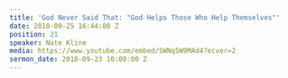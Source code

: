 ```yaml
---
title: 'God Never Said That: "God Helps Those Who Help Themselves"'
date: 2018-09-25 16:44:00 Z
position: 21
speaker: Nate Kline
media: https://www.youtube.com/embed/SWNq5W9MAd4?ecver=2
sermon_date: 2018-09-23 10:00:00 Z
---
```


